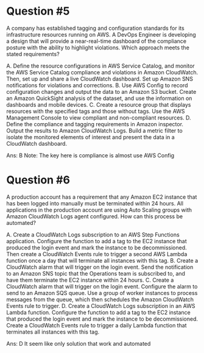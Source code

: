 # Question #5
A company has established tagging and configuration standards for its infrastructure resources running on AWS. A DevOps Engineer is developing a design that will provide a near-real-time dashboard of the compliance posture with the ability to highlight violations.
Which approach meets the stated requirements?

A. Define the resource configurations in AWS Service Catalog, and monitor the AWS Service Catalog compliance and violations in Amazon CloudWatch. Then, set up and share a live CloudWatch dashboard. Set up Amazon SNS notifications for violations and corrections.
B. Use AWS Config to record configuration changes and output the data to an Amazon S3 bucket. Create an Amazon QuickSight analysis of the dataset, and use the information on dashboards and mobile devices.
C. Create a resource group that displays resources with the specified tags and those without tags. Use the AWS Management Console to view compliant and non-compliant resources.
D. Define the compliance and tagging requirements in Amazon inspector. Output the results to Amazon CloudWatch Logs. Build a metric filter to isolate the monitored elements of interest and present the data in a CloudWatch dashboard.

Ans: B
Note: The key here is compliance is almost use AWS Config

# Question #6
A production account has a requirement that any Amazon EC2 instance that has been logged into manually must be terminated within 24 hours. All applications in the production account are using Auto Scaling groups with Amazon CloudWatch Logs agent configured.
How can this process be automated?

A. Create a CloudWatch Logs subscription to an AWS Step Functions application. Configure the function to add a tag to the EC2 instance that produced the login event and mark the instance to be decommissioned. Then create a CloudWatch Events rule to trigger a second AWS Lambda function once a day that will terminate all instances with this tag.
B. Create a CloudWatch alarm that will trigger on the login event. Send the notification to an Amazon SNS topic that the Operations team is subscribed to, and have them terminate the EC2 instance within 24 hours.
C. Create a CloudWatch alarm that will trigger on the login event. Configure the alarm to send to an Amazon SQS queue. Use a group of worker instances to process messages from the queue, which then schedules the Amazon CloudWatch Events rule to trigger.
D. Create a CloudWatch Logs subscription in an AWS Lambda function. Configure the function to add a tag to the EC2 instance that produced the login event and mark the instance to be decommissioned. Create a CloudWatch Events rule to trigger a daily Lambda function that terminates all instances with this tag.

Ans: D
It seem like only solution that work and automated
